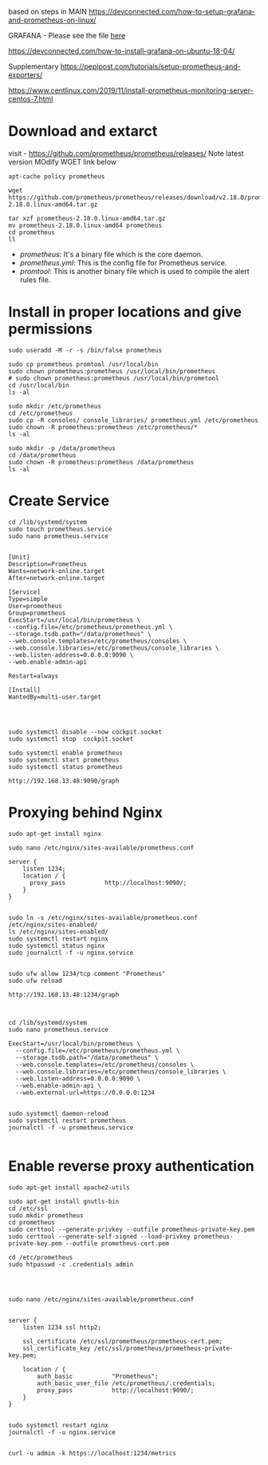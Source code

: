 
based on steps in
MAIN
https://devconnected.com/how-to-setup-grafana-and-prometheus-on-linux/

GRAFANA - Please see the file  [here](./grafana.md) 

https://devconnected.com/how-to-install-grafana-on-ubuntu-18-04/


Supplementary
https://pepipost.com/tutorials/setup-prometheus-and-exporters/


https://www.centlinux.com/2019/11/install-prometheus-monitoring-server-centos-7.html


# Download and extarct

visit - https://github.com/prometheus/prometheus/releases/
Note latest version
MOdify WGET link below
```
apt-cache policy prometheus

wget https://github.com/prometheus/prometheus/releases/download/v2.18.0/prometheus-2.18.0.linux-amd64.tar.gz

tar xzf prometheus-2.18.0.linux-amd64.tar.gz
mv prometheus-2.18.0.linux-amd64 prometheus
cd prometheus
ll
```
* *prometheus*: It's a binary file which is the core daemon.
* *prometheus.yml*: This is the config file for Prometheus service.
* *promtool*: This is another binary file which is used to compile the alert rules file. 


# Install in proper locations and give permissions
```
sudo useradd -M -r -s /bin/false prometheus

sudo cp prometheus promtool /usr/local/bin
sudo chown prometheus:prometheus /usr/local/bin/prometheus
# sudo chown prometheus:prometheus /usr/local/bin/prometool
cd /usr/local/bin
ls -al

sudo mkdir /etc/prometheus 
cd /etc/prometheus 
sudo cp -R consoles/ console_libraries/ prometheus.yml /etc/prometheus
sudo chown -R prometheus:prometheus /etc/prometheus/*
ls -al

sudo mkdir -p /data/prometheus
cd /data/prometheus
sudo chown -R prometheus:prometheus /data/prometheus 
ls -al

```

# Create Service
```
cd /lib/systemd/system
sudo touch prometheus.service
sudo nano prometheus.service


[Unit]
Description=Prometheus
Wants=network-online.target
After=network-online.target

[Service]
Type=simple
User=prometheus
Group=prometheus
ExecStart=/usr/local/bin/prometheus \
--config.file=/etc/prometheus/prometheus.yml \
--storage.tsdb.path="/data/prometheus" \
--web.console.templates=/etc/prometheus/consoles \
--web.console.libraries=/etc/prometheus/console_libraries \
--web.listen-address=0.0.0.0:9090 \
--web.enable-admin-api

Restart=always

[Install]
WantedBy=multi-user.target




sudo systemctl disable --now cockpit.socket 
sudo systemctl stop  cockpit.socket 

sudo systemctl enable prometheus
sudo systemctl start prometheus
sudo systemctl status prometheus

http://192.168.13.48:9090/graph

```


# Proxying behind Nginx


```
sudo apt-get install nginx

sudo nano /etc/nginx/sites-available/prometheus.conf

server {
    listen 1234;
    location / {
      proxy_pass           http://localhost:9090/;
    }
}


sudo ln -s /etc/nginx/sites-available/prometheus.conf /etc/nginx/sites-enabled/
ls /etc/nginx/sites-enabled/
sudo systemctl restart nginx
sudo systemctl status nginx
sudo journalctl -f -u nginx.service


sudo ufw allow 1234/tcp comment "Prometheus"
sudo ufw reload

http://192.168.13.48:1234/graph



cd /lib/systemd/system 
sudo nano prometheus.service

ExecStart=/usr/local/bin/prometheus \
  --config.file=/etc/prometheus/prometheus.yml \
  --storage.tsdb.path="/data/prometheus" \
  --web.console.templates=/etc/prometheus/consoles \
  --web.console.libraries=/etc/prometheus/console_libraries \
  --web.listen-address=0.0.0.0:9090 \
  --web.enable-admin-api \
  --web.external-url=https://0.0.0.0:1234


sudo systemctl daemon-reload
sudo systemctl restart prometheus
journalctl -f -u prometheus.service


```

# Enable reverse proxy authentication

```
sudo apt-get install apache2-utils

sudo apt-get install gnutls-bin
cd /etc/ssl
sudo mkdir prometheus
cd prometheus
sudo certtool --generate-privkey --outfile prometheus-private-key.pem
sudo certtool --generate-self-signed --load-privkey prometheus-private-key.pem --outfile prometheus-cert.pem

cd /etc/prometheus
sudo htpasswd -c .credentials admin 




sudo nano /etc/nginx/sites-available/prometheus.conf


server {
    listen 1234 ssl http2;
    
    ssl_certificate /etc/ssl/prometheus/prometheus-cert.pem;
    ssl_certificate_key /etc/ssl/prometheus/prometheus-private-key.pem;

    location / {
        auth_basic           "Prometheus";
        auth_basic_user_file /etc/prometheus/.credentials;
        proxy_pass           http://localhost:9090/;
    }
}


sudo systemctl restart nginx
journalctl -f -u nginx.service


curl -u admin -k https://localhost:1234/metrics


```